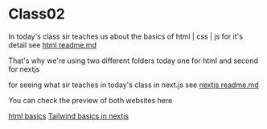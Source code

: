 # Class02

In today's class sir teaches us about the basics of html | css | js for it's detail see [html readme.md](./class02-html/README.md)

That's why we're using two different folders today one for html and second for nextjs

for seeing what sir teaches in today's class in next.js see [nextjs readme.md](./class02-nextjs/README.md)

You can check the preview of both websites here

[html basics](https://class02-html-basics.vercel.app/)
[Tailwind basics in nextjs](https://class-02-tailwind-basics-nextjs.vercel.app/)
